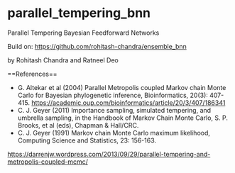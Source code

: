 # parallel_tempering_bnn
Parallel Tempering Bayesian Feedforward Networks

Build on: https://github.com/rohitash-chandra/ensemble_bnn

by Rohitash Chandra and Ratneel Deo


==References==

* G. Altekar et al (2004) Parallel Metropolis coupled Markov chain Monte Carlo for Bayesian phylogenetic inference, Bioinformatics, 20(3): 407-415. https://academic.oup.com/bioinformatics/article/20/3/407/186341
* C. J. Geyer (2011) Importance sampling, simulated tempering, and umbrella sampling, in the Handbook of Markov Chain Monte Carlo, S. P. Brooks, et al (eds), Chapman & Hall/CRC.
* C. J. Geyer (1991) Markov chain Monte Carlo maximum likelihood, Computing Science and Statistics, 23: 156-163.

https://darrenjw.wordpress.com/2013/09/29/parallel-tempering-and-metropolis-coupled-mcmc/
